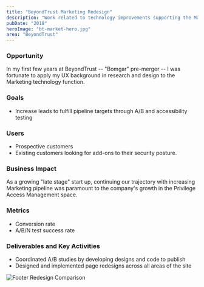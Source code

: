 ```yaml
---
title: "BeyondTrust Marketing Redesign"
description: "Work related to technology improvements supporting the Marketing business function"
pubDate: "2018"
heroImage: "bt-market-hero.jpg"
area: "BeyondTrust"
---
```


### Opportunity

In my first few years at BeyondTrust -- "Bomgar" pre-merger -- I was fortunate to apply my UX background in research and design to the Marketing technology function.

### Goals

- Increase leads to fulfill pipeline targets through A/B and accessibility testing

### Users

- Prospective customers
- Existing customers looking for add-ons to their security posture.

### Business Impact

As a growing "late stage" start up, continuing our trajectory with increasing Marketing pipeline was paramount to the company's growth in the Privilege Access Management space.

### Metrics

- Conversion rate
- A/B/N test success rate

### Deliverables and Key Activities

- Coordinated A/B studies by developing designs and code to publish
- Designed and implemented page redesigns across all areas of the site

![Footer Redesign Comparison](/bt-market-footer-redesign.jpg)
